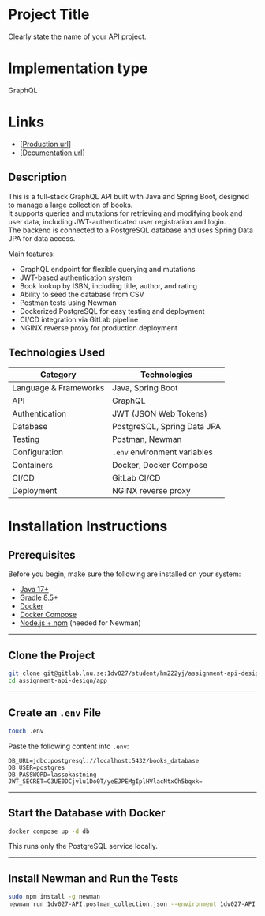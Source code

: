 # Project Title
Clearly state the name of your API project.

# Implementation type
GraphQL

# Links 
- [[Production url](https://cscloud6-219.lnu.se/graphiql/?path=/api/graphql)]
- [[Dccumentation url](https://documenter.getpostman.com/view/33400340/2sB2cSi4Mj)]

## Description
This is a full-stack GraphQL API built with Java and Spring Boot, designed to manage a large collection of books.  
It supports queries and mutations for retrieving and modifying book and user data, including JWT-authenticated user registration and login.  
The backend is connected to a PostgreSQL database and uses Spring Data JPA for data access.

Main features:

- GraphQL endpoint for flexible querying and mutations
- JWT-based authentication system
- Book lookup by ISBN, including title, author, and rating
- Ability to seed the database from CSV
- Postman tests using Newman
- Dockerized PostgreSQL for easy testing and deployment
- CI/CD integration via GitLab pipeline
- NGINX reverse proxy for production deployment

## Technologies Used
| Category              | Technologies                                                   |
|-----------------------|----------------------------------------------------------------|
| Language & Frameworks | Java, Spring Boot                                              |
| API                   | GraphQL                                                        |
| Authentication        | JWT (JSON Web Tokens)                                          |
| Database              | PostgreSQL, Spring Data JPA                                    |
| Testing               | Postman, Newman                                                |
| Configuration         | `.env` environment variables                                   |
| Containers            | Docker, Docker Compose                                         |
| CI/CD                 | GitLab CI/CD                                                   |
| Deployment            | NGINX reverse proxy                                            |

# Installation Instructions

## Prerequisites

Before you begin, make sure the following are installed on your system:

- [Java 17+](https://adoptium.net/)
- [Gradle 8.5+](https://gradle.org/install/)
- [Docker](https://docs.docker.com/get-docker/)
- [Docker Compose](https://docs.docker.com/compose/)
- [Node.js + npm](https://nodejs.org/) (needed for Newman)

---

## Clone the Project

```bash
git clone git@gitlab.lnu.se:1dv027/student/hm222yj/assignment-api-design.git
cd assignment-api-design/app
```

---

## Create an `.env` File

```bash
touch .env
```

Paste the following content into `.env`:

```env
DB_URL=jdbc:postgresql://localhost:5432/books_database
DB_USER=postgres
DB_PASSWORD=lassokastning
JWT_SECRET=C3UE0DCjvlu1Do0T/yeEJPEMgIplHVlacNtxCh5bqxk=
```

---

## Start the Database with Docker

```bash
docker compose up -d db
```

This runs only the PostgreSQL service locally.

---

## Install Newman and Run the Tests

```bash
sudo npm install -g newman
newman run 1dv027-API.postman_collection.json --environment 1dv027-API.postman_environment.json
```

